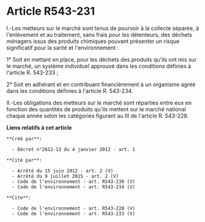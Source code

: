 # Article R543-231

I.-Les metteurs sur le marché sont tenus de pourvoir à la collecte séparée, à l'enlèvement et au traitement, sans frais pour
les détenteurs, des déchets ménagers issus des produits chimiques pouvant présenter un risque significatif pour la santé et
l'environnement : 

1° Soit en mettant en place, pour les déchets des produits qu'ils ont mis sur le marché, un système individuel approuvé dans
les conditions définies à l'article R. 543-233 ; 

2° Soit en adhérant et en contribuant financièrement à un organisme agréé dans les conditions définies à l'article R.
543-234. 

II.-Les obligations des metteurs sur le marché sont réparties entre eux en fonction des quantités de produits qu'ils mettent
sur le marché national chaque année selon les catégories figurant au III de l'article R. 543-228.

**Liens relatifs à cet article**

	**Créé par**:

	  - Décret n°2012-13 du 4 janvier 2012 - art. 1

	**Cité par**:

	  - Arrêté du 15 juin 2012 - art. 2 (V)
	  - Arrêté du 9 juillet 2015 - art. 2 (V)
	  - Code de l'environnement - art. R543-230 (V)
	  - Code de l'environnement - art. R543-234 (V)

	**Cite**:

	  - Code de l'environnement - art. R543-228 (V)
	  - Code de l'environnement - art. R543-233 (V)
